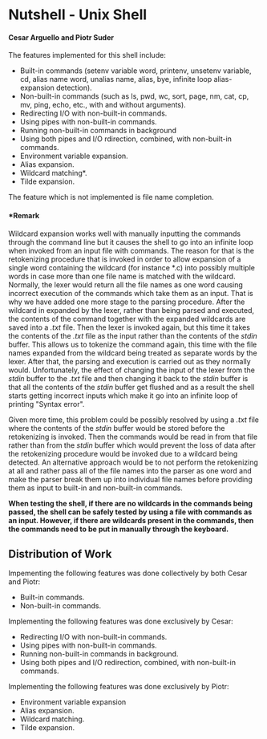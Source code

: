 # Nutshell - Unix Shell 
#### Cesar Arguello and Piotr Suder

The features implemented for this shell include: 

* Built-in commands (setenv variable word, printenv, unsetenv variable, cd, alias name word, unalias name, alias, bye, infinite loop alias-expansion detection).
* Non-built-in commands (such as ls, pwd, wc, sort, page, nm, cat, cp, mv, ping, echo, etc., with and without arguments).
* Redirecting I/O with non-built-in commands.
* Using pipes with non-built-in commands.
* Running non-built-in commands in background
* Using both pipes and I/O rdirection, combined, with non-built-in commands.
* Environment variable expansion.
* Alias expansion.
* Wildcard matching*.
* Tilde expansion.

The feature which is not implemented is file name completion.

#### *Remark
Wildcard expansion works well with manually inputting the commands through the command line but it causes the shell to go into an infinite loop when invoked from an input file with commands. The reason for that is the retokenizing procedure that is invoked in order to allow expansion of a single word containing the wildcard (for instance \*.c) into possibly multiple words in case more than one file name is matched with the wildcard. Normally, the lexer would return all the file names as one word causing incorrect execution of the commands which take them as an input. That is why we have added one more stage to the parsing procedure. After the wildcard in expanded by the lexer, rather than being parsed and executed, the contents of the command together with the expanded wildcards are saved into a *.txt* file. Then the lexer is invoked again, but this time it takes the contents of the *.txt* file as the input rather than the contents of the *stdin* buffer. This allows us to tokenize the command again, this time with the file names expanded from the wildcard being treated as separate words by the lexer. After that, the parsing and execution is carried out as they normally would. Unfortunately, the effect of changing the input of the lexer from the *stdin* buffer to the *.txt* file and then changing it back to the *stdin* buffer is that all the contents of the *stdin* buffer get flushed and as a result the shell starts getting incorrect inputs which make it go into an infinite loop of printing "Syntax error". 

Given more time, this problem could be possibly resolved by using a *.txt* file where the contents of the *stdin* buffer would be stored before the retokenizing is invoked. Then the commands would be read in from that file rather than from the *stdin* buffer which would prevent the loss of data after the retokenizing procedure would be invoked due to a wildcard being detected. An alternative approach would be to not perform the retokenizing at all and rather pass all of the file names into the parser as one word and make the parser break them up into individual file names before providing them as input to built-in and non-built-in commands.

**When testing the shell, if there are no wildcards in the commands being passed, the shell can be safely tested by using a file with commands as an input. However, if there are wildcards present in the commands, then the commands need to be put in manually through the keyboard.**

## Distribution of Work

Impementing the following features was done collectively by both Cesar and Piotr:

* Built-in commands.
* Non-built-in commands.

Implementing the following features was done exclusively by Cesar:

* Redirecting I/O with non-built-in commands.
* Using pipes with non-built-in commands.
* Running non-built-in commands in background.
* Using both pipes and I/O redirection, combined, with non-built-in commands.

Implementing the following features was done exclusively by Piotr:

* Environment variable expansion
* Alias expansion.
* Wildcard matching.
* Tilde expansion.

